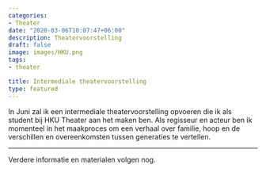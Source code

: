 ```yaml
---
categories:
- Theater
date: "2020-03-06T10:07:47+06:00"
description: Theatervoorstelling
draft: false
image: images/HKU.png
tags:
- theater

title: Intermediale theatervoorstelling
type: featured
---
```


In Juni zal ik een intermediale theatervoorstelling opvoeren die ik als student bij HKU Theater aan het maken ben. Als regisseur en acteur ben ik momenteel in het maakproces om een verhaal over familie, hoop en de verschillen en overeenkomsten tussen generaties te vertellen.
<hr>
Verdere informatie en materialen volgen nog.
